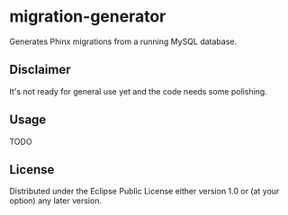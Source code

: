 # migration-generator

Generates Phinx migrations from a running MySQL database.

## Disclaimer

It's not ready for general use yet and the code needs some polishing.

## Usage

TODO

## License

Distributed under the Eclipse Public License either version 1.0 or (at
your option) any later version.
